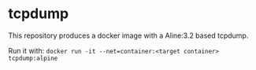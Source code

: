 # tcpdump

This repository produces a docker image with a Aline:3.2 based tcpdump.

Run it with:
``
docker run -it --net=container:<target container> tcpdump:alpine
``
